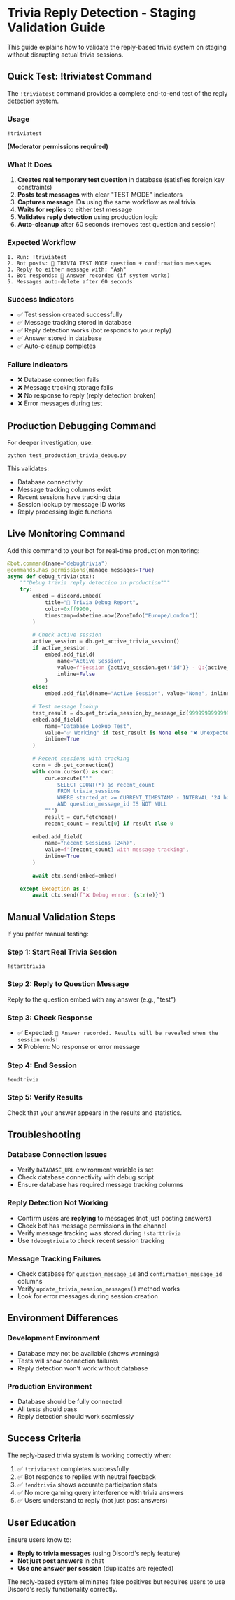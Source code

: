 # Trivia Reply Detection - Staging Validation Guide

This guide explains how to validate the reply-based trivia system on staging without disrupting actual trivia sessions.

## **Quick Test: !triviatest Command**

The `!triviatest` command provides a complete end-to-end test of the reply detection system.

### **Usage**
```
!triviatest
```
**(Moderator permissions required)**

### **What It Does**
1. **Creates real temporary test question** in database (satisfies foreign key constraints)  
2. **Posts test messages** with clear "TEST MODE" indicators
3. **Captures message IDs** using the same workflow as real trivia
4. **Waits for replies** to either test message
5. **Validates reply detection** using production logic
6. **Auto-cleanup** after 60 seconds (removes test question and session)

### **Expected Workflow**
```
1. Run: !triviatest
2. Bot posts: 🧪 TRIVIA TEST MODE question + confirmation messages
3. Reply to either message with: "Ash"
4. Bot responds: 📝 Answer recorded (if system works)
5. Messages auto-delete after 60 seconds
```

### **Success Indicators**
- ✅ Test session created successfully
- ✅ Message tracking stored in database
- ✅ Reply detection works (bot responds to your reply)
- ✅ Answer stored in database
- ✅ Auto-cleanup completes

### **Failure Indicators**
- ❌ Database connection fails
- ❌ Message tracking storage fails  
- ❌ No response to reply (reply detection broken)
- ❌ Error messages during test

## **Production Debugging Command**

For deeper investigation, use:
```
python test_production_trivia_debug.py
```

This validates:
- Database connectivity
- Message tracking columns exist
- Recent sessions have tracking data
- Session lookup by message ID works
- Reply processing logic functions

## **Live Monitoring Command**

Add this command to your bot for real-time production monitoring:

```python
@bot.command(name="debugtrivia")
@commands.has_permissions(manage_messages=True)
async def debug_trivia(ctx):
    """Debug trivia reply detection in production"""
    try:
        embed = discord.Embed(
            title="🔧 Trivia Debug Report",
            color=0xff9900,
            timestamp=datetime.now(ZoneInfo("Europe/London"))
        )
        
        # Check active session
        active_session = db.get_active_trivia_session()
        if active_session:
            embed.add_field(
                name="Active Session",
                value=f"Session {active_session.get('id')} - Q:{active_session.get('question_message_id')} C:{active_session.get('confirmation_message_id')}",
                inline=False
            )
        else:
            embed.add_field(name="Active Session", value="None", inline=False)
        
        # Test message lookup
        test_result = db.get_trivia_session_by_message_id(999999999999999999)
        embed.add_field(
            name="Database Lookup Test", 
            value="✅ Working" if test_result is None else "❌ Unexpected result",
            inline=True
        )
        
        # Recent sessions with tracking
        conn = db.get_connection()
        with conn.cursor() as cur:
            cur.execute("""
                SELECT COUNT(*) as recent_count
                FROM trivia_sessions 
                WHERE started_at >= CURRENT_TIMESTAMP - INTERVAL '24 hours'
                AND question_message_id IS NOT NULL
            """)
            result = cur.fetchone()
            recent_count = result[0] if result else 0
            
        embed.add_field(
            name="Recent Sessions (24h)",
            value=f"{recent_count} with message tracking",
            inline=True
        )
        
        await ctx.send(embed=embed)
        
    except Exception as e:
        await ctx.send(f"❌ Debug error: {str(e)}")
```

## **Manual Validation Steps**

If you prefer manual testing:

### **Step 1: Start Real Trivia Session**
```
!starttrivia
```

### **Step 2: Reply to Question Message**
Reply to the question embed with any answer (e.g., "test")

### **Step 3: Check Response**
- ✅ Expected: `📝 Answer recorded. Results will be revealed when the session ends!`
- ❌ Problem: No response or error message

### **Step 4: End Session**  
```
!endtrivia
```

### **Step 5: Verify Results**
Check that your answer appears in the results and statistics.

## **Troubleshooting**

### **Database Connection Issues**
- Verify `DATABASE_URL` environment variable is set
- Check database connectivity with debug script
- Ensure database has required message tracking columns

### **Reply Detection Not Working**
- Confirm users are **replying** to messages (not just posting answers)
- Check bot has message permissions in the channel
- Verify message tracking was stored during `!starttrivia`
- Use `!debugtrivia` to check recent session tracking

### **Message Tracking Failures**
- Check database for `question_message_id` and `confirmation_message_id` columns
- Verify `update_trivia_session_messages()` method works
- Look for error messages during session creation

## **Environment Differences**

### **Development Environment**
- Database may not be available (shows warnings)
- Tests will show connection failures
- Reply detection won't work without database

### **Production Environment** 
- Database should be fully connected
- All tests should pass
- Reply detection should work seamlessly

## **Success Criteria**

The reply-based trivia system is working correctly when:

1. ✅ `!triviatest` completes successfully
2. ✅ Bot responds to replies with neutral feedback
3. ✅ `!endtrivia` shows accurate participation stats
4. ✅ No more gaming query interference with trivia answers
5. ✅ Users understand to reply (not just post answers)

## **User Education**

Ensure users know to:
- **Reply to trivia messages** (using Discord's reply feature)
- **Not just post answers** in chat
- **Use one answer per session** (duplicates are rejected)

The reply-based system eliminates false positives but requires users to use Discord's reply functionality correctly.
